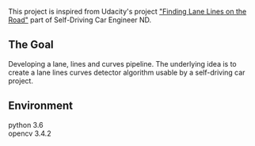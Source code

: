 This project is inspired from Udacity's project ["Finding Lane Lines on the Road"](https://github.com/udacity/CarND-LaneLines-P1) part of Self-Driving Car Engineer ND.

The Goal
---
Developing a lane, lines and curves pipeline. The underlying idea is to create a lane lines curves detector algorithm usable by a self-driving car project.


Environment
---
python 3.6<br>
opencv 3.4.2
